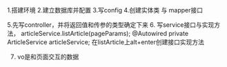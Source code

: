 1.搭建环境
2.建立数据库并配置
3.写config
4.创建实体类 与 mapper接口

5.先写controller，并将返回值和传参的类型确定下来
6. 写service接口与实现方法，
    articleService.listArticle(pageParams);
    @Autowired
    private ArticleService articleService;
    在listArticle上alt+enter创建接口实现方法


7. vo是和页面交互的数据